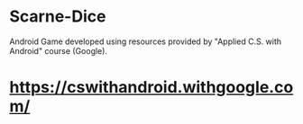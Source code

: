 # Scarne-Dice

Android Game developed using resources provided by "Applied C.S. with Android" course (Google).

# https://cswithandroid.withgoogle.com/
